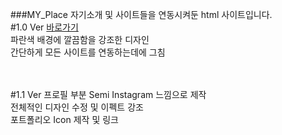 ###MY_Place
자기소개 및 사이트들을 연동시켜둔 html 사이트입니다.
<br/>
#1.0 Ver
<a href="https://htmlpreview.github.io/?https://github.com/BaekGunWoo1119/MY_Place/blob/main/myplace.html">바로가기</a><br/>
파란색 배경에 깔끔함을 강조한 디자인<br/>
간단하게 모든 사이트를 연동하는데에 그침<br/><br/><br/>

#1.1 Ver
프로필 부분 Semi Instagram 느낌으로 제작<br/>
전체적인 디자인 수정 및 이펙트 강조<br/>
포트폴리오 Icon 제작 및 링크<br/>

